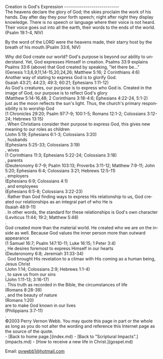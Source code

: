 <head> <title>(PVW) Psalm 19:1-4; 33:6: Creation is God's Expression</title> <meta content="IE=9" http-equiv="X-UA-Compatible"></meta> <link href="css/page_style.css" rel="stylesheet" type="text/css"></link> </head><body lang="EN-US"><div class="page_style"> Creation is God's Expression
----------------------------

<div class="p">The heavens declare the glory of God;
 the skies proclaim the work of his hands.
 Day after day they pour forth speech;
 night after night they display knowledge.
 There is no speech or language
 where their voice is not heard.
 Their voice goes out into all the earth,
 their words to the ends of the world.(Psalm 19:1-4, NIV)

By the word of the LORD were the heavens made,
 their starry host by the breath of his mouth.(Psalm 33:6, NIV)

</div><div class="p">Why did God create our world? God's purpose is beyond our ability to understand. Yet, God expresses Himself in creation. Psalms 33:9 explains Psalms 33:6 (above) that God created by speaking, "let there be..."<div class="footnote">(Genesis 1:3,6,9,11,14-15,20,24,26; Matthew 5:16; 2 Corinthians 4:6)</div> Another way of stating to express God is to glorify God.<div class="footnote">(Isaiah 43:21; 44:23; 49:3; 60:21; Ephesians 1:11-12)</div></div><div class="p">As God's creatures, our purpose is to express who God is. Created in the image of God, our purpose is to reflect God's glory<div class="footnote">(Matthew 5:14-16,48; 2 Corinthians 3:18-4:6; Ephesians 4:22-24, 5:1-2)</div> just as the moon reflects the sun's light. Thus, the church's primary responsibility is to worship God <div class="footnote">(1 Chronicles 29:20; Psalm 97:7-9; 100:1-5; Romans 12:1-2; Colossians 3:12-24; Hebrews 13:15)</div>. When Christians consider their purpose to express God, this gives new meaning to our roles as children<div class="footnote">(John 5:19; Ephesians 6:1-3; Colossians 3:20)</div>, husbands<div class="footnote">(Ephesians 5:25-33; Colossians 3:19)</div>, wives<div class="footnote">(1 Corinthians 11:3; Ephesians 5:22-24; Colossians 3:18)</div>, parents<div class="footnote">(Deuteronomy 6:7-9; Psalm 103:13; Proverbs 3:11-12; Matthew 7:9-11; John 5:20; Ephesians 6:4; Colossians 3:21; Hebrews 12:5-11)</div>, employers<div class="footnote">(Ephesians 6:9; Colossians 4:1)</div>, and employees<div class="footnote">(Ephesians 6:5-8; Colossians 3:22-23)</div>. Rather than God finding ways to express His relationship to us, God created our relationships as an integral part of who He is<div class="footnote">(Isaiah 48:9-11)</div>. In other words, the standard for these relationships is God's own character<div class="footnote">(Leviticus 11:44; 19:2; Matthew 5:48)</div>.</div><div class="p">God created more than the material world. He created who we are on the inside as well. Because God values the inner person more than outward appearance<div class="footnote">(1 Samuel 16:7; Psalm 147:10-11; Luke 16:15; 1 Peter 3:4)</div>, He desires foremost to express Himself in our hearts<div class="footnote">(Deuteronomy 6:8; Jeremiah 31:33-34)</div>. God brought His revelation to a climax with His coming as a human being, Jesus Christ<div class="footnote">(John 1:14; Colossians 2:9; Hebrews 1:1-4)</div>, to save us from our sins<div class="footnote">(John 1:11-13; 3:16-17)</div>. This truth as recorded in the Bible, the circumstances of life<div class="footnote">(Romans 8:28-39)</div>, and the beauty of nature<div class="footnote">(Romans 1:20)</div> are to make God known in our lives<div class="footnote">(Philippians 3:7-11)</div>.</div><div class="p" id="footnotes"></div><script src="js/footnotes.js" type="text/javascript"></script><div class="copy">©2003 Perry Vernon Webb. You may quote this page in part or the whole as long as you do not alter the wording and reference this Internet page as the source of the quote.</div> </div>- [Back to home page.](index.md)
- [Back to "Scriptural Impacts".](impacts.md)
- [How to receive a new life in Christ.](gospel.md)

Email: [pvwebb1@hotmail.com](mailto:pvwebb1@hotmail.com)


